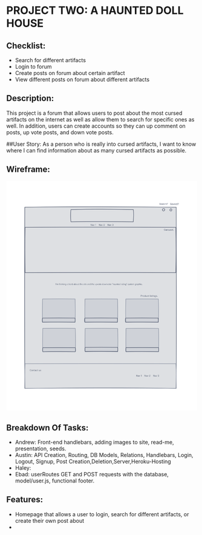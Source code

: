 # PROJECT TWO: A HAUNTED DOLL HOUSE

## Checklist:

* Search for different artifacts
* Login to forum
* Create posts on forum about certain artifact
* View different posts on forum about different artifacts

## Description:

This project is a forum that allows users to post about the most cursed artifacts on the internet as well as allow them to search for specific ones as well. 
In addition, users can create accounts so they can up comment on posts, up vote posts, and down vote posts.

##User Story: 
As a person who is really into cursed artifacts, I want to know where I can find information about as many cursed artifacts as possible. 

## Wireframe:

![](public/images/wire-frame.png)
## Breakdown Of Tasks:

* Andrew: Front-end handlebars, adding images to site, read-me, presentation, seeds.
* Austin: API Creation, Routing, DB Models, Relations, Handlebars, Login, Logout, Signup, Post Creation,Deletion,Server,Heroku-Hosting
* Haley:
* Ebad: userRoutes GET and POST requests with the database, model/user.js, functional footer.

## Features:

* Homepage that allows a user to login, search for different artifacts, or create their own post about 
*

